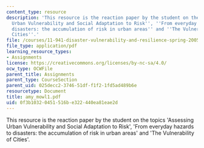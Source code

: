 ```yaml
---
content_type: resource
description: 'This resource is the reaction paper by the student on the topics ''Assessing
  Urban Vulnerability and Social Adaptation to Risk'', ''From everyday hazards to
  disasters: the accumulation of risk in urban areas'' and ''The Vulnerability of
  Cities''.'
file: /courses/11-941-disaster-vulnerability-and-resilience-spring-2005/0f3b10320451516be322440ea81eae2d_amy_mowl1.pdf
file_type: application/pdf
learning_resource_types:
- Assignments
license: https://creativecommons.org/licenses/by-nc-sa/4.0/
ocw_type: OCWFile
parent_title: Assignments
parent_type: CourseSection
parent_uid: 025decc2-3746-51df-f1f2-1fd5ad489b6e
resourcetype: Document
title: amy_mowl1.pdf
uid: 0f3b1032-0451-516b-e322-440ea81eae2d
---
```

This resource is the reaction paper by the student on the topics 'Assessing Urban Vulnerability and Social Adaptation to Risk', 'From everyday hazards to disasters: the accumulation of risk in urban areas' and 'The Vulnerability of Cities'.